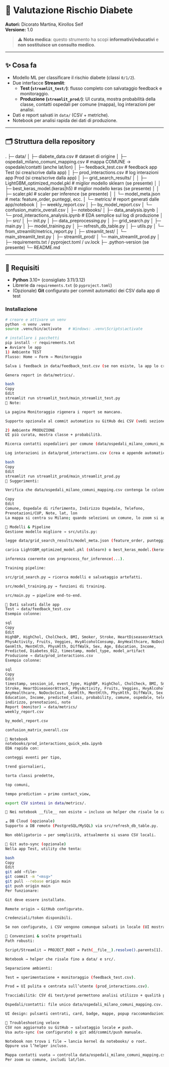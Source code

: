 # 🔎 Valutazione Rischio Diabete

**Autori:** Dicorato Martina, Kirollos Seif  
**Versione:** 1.0  

> ⚠️ **Nota medica**: questo strumento ha scopi **informativi/educativi** e **non sostituisce un consulto medico**.

---

## ✨ Cosa fa

- Modello ML per classificare il rischio diabete (classi `0/1/2`).
- Due interfacce **Streamlit**:
  - **Test (`streamlit_test/`)**: flusso completo con salvataggio feedback e monitoraggio.
  - **Produzione (`streamlit_prod/`)**: UI curata, mostra probabilità della classe, contatti ospedali per comune (mappa), log interazioni per analisi.
- Dati e report salvati in `data/` (CSV + metriche).
- Notebook per analisi rapida dei dati di produzione.

---

## 🗂️ Struttura della repository

.
├─ data/
│ ├─ diabete_data.csv # dataset di origine
│ ├─ ospedali_milano_comuni_mapping.csv # mappa COMUNE → ospedale/contatti (anche lat/lon)
│ ├─ feedback_test.csv # feedback app Test (si crea/scrive dalla app)
│ ├─ prod_interactions.csv # log interazioni app Prod (si crea/scrive dalla app)
│ ├─ grid_search_results/
│ │ ├─ LightGBM_optimized_model.pkl # miglior modello sklearn (se presente)
│ │ ├─ best_keras_model.(keras|h5) # miglior modello keras (se presente)
│ │ ├─ scaler.pkl # scaler per inference (se presente)
│ │ └─ model_meta.json # meta: feature_order, punteggi, ecc.
│ └─ metrics/ # report generati dalle app/notebook
│ ├─ weekly_report.csv
│ ├─ by_model_report.csv
│ └─ confusion_matrix_overall.csv
│
├─ notebooks/
│ ├─ data_analysis.ipynb
│ └─ prod_interactions_analysis.ipynb # EDA semplice sul log di produzione
│
├─ src/
│ ├─ init.py
│ ├─ data_preprocessing.py
│ ├─ grid_search.py
│ ├─ main.py
│ ├─ model_training.py
│ ├─ refresh_db_table.py
│ ├─ utils.py
│ └─ from_streamlit/metrics_report.py
│
├─ streamlit_test/
│ └─ main_streamlit_test.py
│
├─ streamlit_prod/
│ └─ main_streamlit_prod.py
│
├─ requirements.txt / pyproject.toml / uv.lock
├─ .python-version (se presente)
└─ README.md


---

## 🧰 Requisiti

- **Python** 3.10+ (consigliato 3.11/3.12)  
- Librerie da `requirements.txt` (o `pyproject.toml`)  
- (Opzionale) **Git** configurato per commit automatici dei CSV dalla app di test  

### Installazione

```bash
# creare e attivare un venv
python -m venv .venv
source .venv/bin/activate   # Windows: .venv\Scripts\activate

# installare i pacchetti
pip install -r requirements.txt
▶️ Avviare le app
1) Ambiente TEST
Flusso: Home → Form → Monitoraggio

Salva i feedback in data/feedback_test.csv (se non esiste, la app lo crea).

Genera report in data/metrics/.

bash
Copy
Edit
streamlit run streamlit_test/main_streamlit_test.py
📌 Note:

La pagina Monitoraggio rigenera i report se mancano.

Supporto opzionale al commit automatico su GitHub dei CSV (vedi sezione Git auto-sync).

2) Ambiente PRODUZIONE
UI più curata, mostra classe + probabilità.

Ricerca contatti ospedalieri per comune (data/ospedali_milano_comuni_mapping.csv) con mappa.

Log interazioni in data/prod_interactions.csv (crea e appende automaticamente).

bash
Copy
Edit
streamlit run streamlit_prod/main_streamlit_prod.py
📌 Suggerimenti:

Verifica che data/ospedali_milano_comuni_mapping.csv contenga le colonne attese:

Copy
Edit
Comune, Ospedale di riferimento, Indirizzo Ospedale, Telefono,
Prenotazioni/CUP, Note, lat, lon
La mappa si centra su Milano; quando selezioni un comune, lo zoom si aggiorna.

🧠 Modelli & Pipeline
Gestione modello migliore → src/utils.py:

legge data/grid_search_results/model_meta.json (feature_order, punteggi, tipo modello).

carica LightGBM_optimized_model.pkl (sklearn) o best_keras_model.(keras|h5) (Keras) + scaler.

inferenza coerente con preprocess_for_inference(...).

Training pipeline:

src/grid_search.py → ricerca modelli e salvataggio artefatti.

src/model_training.py → funzioni di training.

src/main.py → pipeline end-to-end.

🧾 Dati salvati dalle app
Test → data/feedback_test.csv
Esempio colonne:

sql
Copy
Edit
HighBP, HighChol, CholCheck, BMI, Smoker, Stroke, HeartDiseaseorAttack,
PhysActivity, Fruits, Veggies, HvyAlcoholConsump, AnyHealthcare, NoDocbcCost,
GenHlth, MentHlth, PhysHlth, DiffWalk, Sex, Age, Education, Income,
Predicted, Diabetes_012, timestamp, model_type, model_artifact
Produzione → data/prod_interactions.csv
Esempio colonne:

sql
Copy
Edit
timestamp, session_id, event_type, HighBP, HighChol, CholCheck, BMI, Smoker,
Stroke, HeartDiseaseorAttack, PhysActivity, Fruits, Veggies, HvyAlcoholConsump,
AnyHealthcare, NoDocbcCost, GenHlth, MentHlth, PhysHlth, DiffWalk, Sex, Age,
Education, Income, predicted_class, probability, comune, ospedale, telefono,
indirizzo, prenotazioni, note
Report (monitor) → data/metrics/
weekly_report.csv

by_model_report.csv

confusion_matrix_overall.csv

📒 Notebook
notebooks/prod_interactions_quick_eda.ipynb
EDA rapida con:

conteggi eventi per tipo,

trend giornalieri,

torta classi predette,

top comuni,

tempo prediction → primo contact_view,

export CSV sintesi in data/metrics/.

📌 Nei notebook __file__ non esiste → incluso un helper che risale le cartelle fino a trovare data/ e src/.

☁️ DB Cloud (opzionale)
Supporto a DB remoto (PostgreSQL/MySQL) via src/refresh_db_table.py.

Non obbligatorio → per semplicità, attualmente si usano CSV locali.

🔄 Git auto-sync (opzionale)
Nella app Test, utility che tenta:

bash
Copy
Edit
git add <file>
git commit -m "<msg>"
git pull --rebase origin main
git push origin main
Per funzionare:

Git deve essere installato.

Remote origin → GitHub configurato.

Credenziali/token disponibili.

Se non configurato, i CSV vengono comunque salvati in locale (UI mostra un toast di warning).

🧩 Convenzioni & scelte progettuali
Path robusti:

Script/Streamlit → PROJECT_ROOT = Path(__file__).resolve().parents[1].

Notebook → helper che risale fino a data/ e src/.

Separazione ambienti:

Test = sperimentazione + monitoraggio (feedback_test.csv).

Prod = UI pulita e centrata sull’utente (prod_interactions.csv).

Tracciabilità: CSV di test/prod permettono analisi utilizzo + qualità predizioni.

Ospedali/contatti: file unico data/ospedali_milano_comuni_mapping.csv.

UI design: pulsanti centrati, card, badge, mappe, popup raccomandazioni per classe/probabilità.

🐞 Troubleshooting veloce
CSV non aggiornato su GitHub → salvataggio locale ≠ push.
Usa auto-sync (se configurato) o git add/commit/push manuale.

Notebook non trova i file → lancia kernel da notebooks/ o root.
Oppure usa l’helper incluso.

Mappa contatti vuota → controlla data/ospedali_milano_comuni_mapping.csv e i nomi colonne.
Per zoom su comune, includi lat/lon.